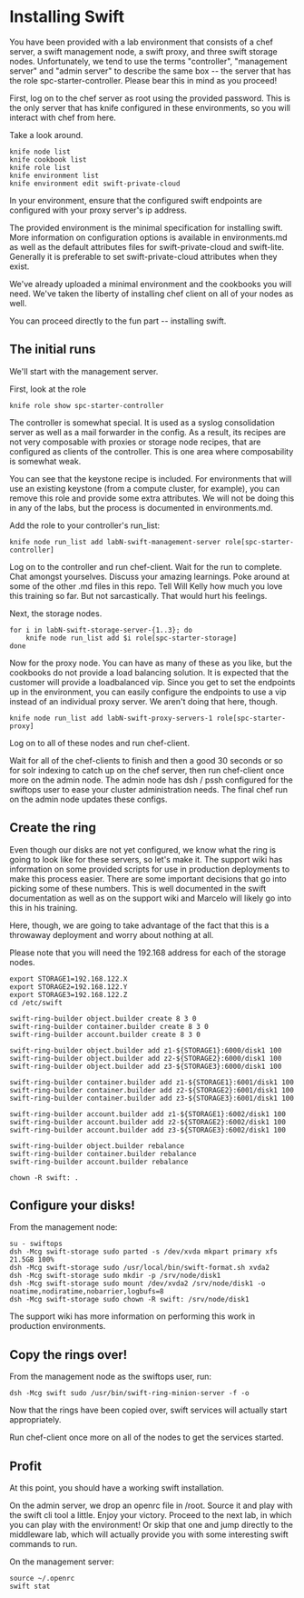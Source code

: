# Installing Swift #

You have been provided with a lab environment that consists of a chef
server, a swift management node, a swift proxy, and three swift
storage nodes.  Unfortunately, we tend to use the terms "controller",
"management server" and "admin server" to describe the same box -- the
server that has the role spc-starter-controller.  Please bear this in
mind as you proceed!

First, log on to the chef server as root using the provided password.
This is the only server that has knife configured in these
environments, so you will interact with chef from here.

Take a look around.

    knife node list
	knife cookbook list
	knife role list
    knife environment list
    knife environment edit swift-private-cloud

In your environment, ensure that the configured swift endpoints are
configured with your proxy server's ip address.

The provided environment is the minimal specification for installing
swift.  More information on configuration options is available in
environments.md as well as the default attributes files for
swift-private-cloud and swift-lite.  Generally it is preferable to set
swift-private-cloud attributes when they exist.

We've already uploaded a minimal environment and the cookbooks you
will need.  We've taken the liberty of installing chef client on all
of your nodes as well.

You can proceed directly to the fun part -- installing swift.


## The initial runs ##

We'll start with the management server.

First, look at the role

    knife role show spc-starter-controller

The controller is somewhat special.  It is used as a syslog
consolidation server as well as a mail forwarder in the config.  As a
result, its recipes are not very composable with proxies or storage
node recipes, that are configured as clients of the controller.  This
is one area where composability is somewhat weak.

You can see that the keystone recipe is included.  For environments
that will use an existing keystone (from a compute cluster, for
example), you can remove this role and provide some extra attributes.
We will not be doing this in any of the labs, but the process is
documented in environments.md.

Add the role to your controller's run_list:

    knife node run_list add labN-swift-management-server role[spc-starter-controller]

Log on to the controller and run chef-client.  Wait for the run to
complete.  Chat amongst yourselves.  Discuss your amazing learnings.
Poke around at some of the other .md files in this repo.  Tell Will
Kelly how much you love this training so far.  But not sarcastically.
That would hurt his feelings.

Next, the storage nodes.

    for i in labN-swift-storage-server-{1..3}; do
	    knife node run_list add $i role[spc-starter-storage]
    done

Now for the proxy node.  You can have as many of these as you like,
but the cookbooks do not provide a load balancing solution.  It is
expected that the customer will provide a loadbalanced vip.  Since you
get to set the endpoints up in the environment, you can easily
configure the endpoints to use a vip instead of an individual proxy
server.  We aren't doing that here, though.

    knife node run_list add labN-swift-proxy-servers-1 role[spc-starter-proxy]

Log on to all of these nodes and run chef-client.

Wait for all of the chef-clients to finish and then a good 30 seconds
or so for solr indexing to catch up on the chef server, then run
chef-client once more on the admin node.  The admin node has dsh /
pssh configured for the swiftops user to ease your cluster
administration needs.  The final chef run on the admin node updates
these configs.


## Create the ring ##

Even though our disks are not yet configured, we know what the ring is
going to look like for these servers, so let's make it.  The support
wiki has information on some provided scripts for use in production
deployments to make this process easier.  There are some important
decisions that go into picking some of these numbers.  This is well
documented in the swift documentation as well as on the support wiki
and Marcelo will likely go into this in his training.

Here, though, we are going to take advantage of the fact that this is
a throwaway deployment and worry about nothing at all.

Please note that you will need the 192.168 address for each of the storage nodes.

    export STORAGE1=192.168.122.X
	export STORAGE2=192.168.122.Y
	export STORAGE3=192.168.122.Z
	cd /etc/swift

    swift-ring-builder object.builder create 8 3 0
    swift-ring-builder container.builder create 8 3 0
    swift-ring-builder account.builder create 8 3 0

    swift-ring-builder object.builder add z1-${STORAGE1}:6000/disk1 100
    swift-ring-builder object.builder add z2-${STORAGE2}:6000/disk1 100
    swift-ring-builder object.builder add z3-${STORAGE3}:6000/disk1 100

    swift-ring-builder container.builder add z1-${STORAGE1}:6001/disk1 100
    swift-ring-builder container.builder add z2-${STORAGE2}:6001/disk1 100
    swift-ring-builder container.builder add z3-${STORAGE3}:6001/disk1 100

    swift-ring-builder account.builder add z1-${STORAGE1}:6002/disk1 100
    swift-ring-builder account.builder add z2-${STORAGE2}:6002/disk1 100
    swift-ring-builder account.builder add z3-${STORAGE3}:6002/disk1 100

    swift-ring-builder object.builder rebalance
    swift-ring-builder container.builder rebalance
    swift-ring-builder account.builder rebalance

    chown -R swift: .

## Configure your disks! ##

From the management node:

    su - swiftops
	dsh -Mcg swift-storage sudo parted -s /dev/xvda mkpart primary xfs 21.5GB 100%
	dsh -Mcg swift-storage sudo /usr/local/bin/swift-format.sh xvda2
	dsh -Mcg swift-storage sudo mkdir -p /srv/node/disk1
	dsh -Mcg swift-storage sudo mount /dev/xvda2 /srv/node/disk1 -o noatime,nodiratime,nobarrier,logbufs=8
	dsh -Mcg swift-storage sudo chown -R swift: /srv/node/disk1

The support wiki has more information on performing this work in
production environments.

## Copy the rings over! ##

From the management node as the swiftops user, run:

    dsh -Mcg swift sudo /usr/bin/swift-ring-minion-server -f -o

Now that the rings have been copied over, swift services will actually
start appropriately.

Run chef-client once more on all of the nodes to get the services
started.


## Profit ##

At this point, you should have a working swift installation.

On the admin server, we drop an openrc file in /root.  Source it and
play with the swift cli tool a little.  Enjoy your victory.  Proceed
to the next lab, in which you can play with the environment!  Or skip
that one and jump directly to the middleware lab, which will actually
provide you with some interesting swift commands to run.

On the management server:

    source ~/.openrc
	swift stat
